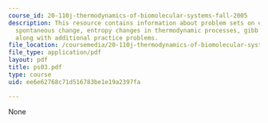 ```yaml
---
course_id: 20-110j-thermodynamics-of-biomolecular-systems-fall-2005
description: This resource contains information about problem sets on entropy and
  spontaneous change, entropy changes in thermodynamic processes, gibb's free energy,
  along with additional practice problems.
file_location: /coursemedia/20-110j-thermodynamics-of-biomolecular-systems-fall-2005/ee6e62768c71d516783be1e19a2397fa_ps03.pdf
file_type: application/pdf
layout: pdf
title: ps03.pdf
type: course
uid: ee6e62768c71d516783be1e19a2397fa

---
```

None